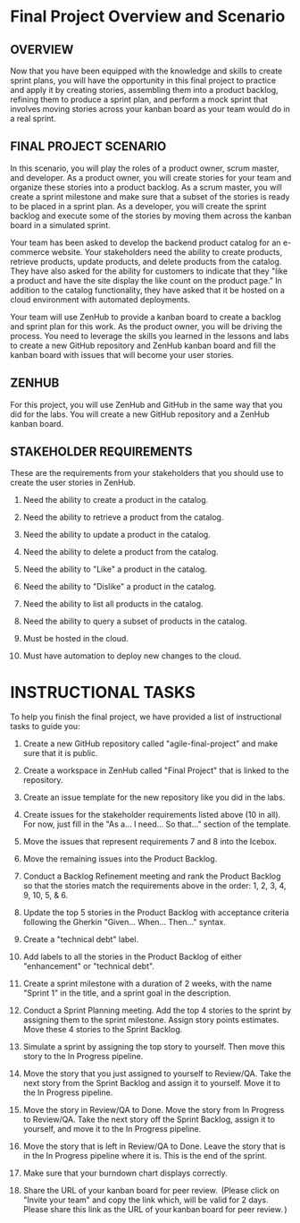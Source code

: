 # Final Project Overview and Scenario 
## OVERVIEW  
Now that you have been equipped with the knowledge and skills to create sprint plans, you will have the opportunity in this final project to practice and apply it by creating stories, assembling them into a product backlog, refining them to produce a sprint plan, and perform a mock sprint that involves moving stories across your kanban board as your team would do in a real sprint.  

## FINAL PROJECT SCENARIO  
In this scenario, you will play the roles of a product owner, scrum master, and developer. As a product owner, you will create stories for your team and organize these stories into a product backlog. As a scrum master, you will create a sprint milestone and make sure that a subset of the stories is ready to be placed in a sprint plan. As a developer, you will create the sprint backlog and execute some of the stories by moving them across the kanban board in a simulated sprint. 

Your team has been asked to develop the backend product catalog for an e-commerce website. Your stakeholders need the ability to create products, retrieve products, update products, and delete products from the catalog. They have also asked for the ability for customers to indicate that they "like a product and have the site display the like count on the product page.” In addition to the catalog functionality, they have asked that it be hosted on a cloud environment with automated deployments. 

Your team will use ZenHub to provide a kanban board to create a backlog and sprint plan for this work. As the product owner, you will be driving the process. You need to leverage the skills you learned in the lessons and labs to create a new GitHub repository and ZenHub kanban board and fill the kanban board with issues that will become your user stories. 

## ZENHUB  
For this project, you will use ZenHub and GitHub in the same way that you did for the labs. You will create a new GitHub repository and a ZenHub kanban board.  

## STAKEHOLDER REQUIREMENTS 
These are the requirements from your stakeholders that you should use to create the user stories in ZenHub. 

1. Need the ability to create a product in the catalog. 

2. Need the ability to retrieve a product from the catalog. 

3. Need the ability to update a product in the catalog. 

4. Need the ability to delete a product from the catalog. 

5. Need the ability to "Like" a product in the catalog. 

6. Need the ability to "Dislike" a product in the catalog. 

7. Need the ability to list all products in the catalog. 

8. Need the ability to query a subset of products in the catalog. 

9. Must be hosted in the cloud. 

10. Must have automation to deploy new changes to the cloud. 

# INSTRUCTIONAL TASKS  
To help you finish the final project, we have provided a list of instructional tasks to guide you:  

1. Create a new GitHub repository called "agile-final-project" and make sure that it is public. 

2. Create a workspace in ZenHub called "Final Project" that is linked to the repository. 

3. Create an issue template for the new repository like you did in the labs. 

4. Create issues for the stakeholder requirements listed above (10 in all). For now, just fill in the "As a... I need... So that..." section of the template. 

5. Move the issues that represent requirements 7 and 8 into the Icebox. 

6. Move the remaining issues into the Product Backlog. 

7. Conduct a Backlog Refinement meeting and rank the Product Backlog so that the stories match the requirements above in the order: 1, 2, 3, 4, 9, 10, 5, & 6. 

8. Update the top 5 stories in the Product Backlog with acceptance criteria following the Gherkin "Given... When... Then..." syntax. 

9. Create a "technical debt" label. 

10. Add labels to all the stories in the Product Backlog of either "enhancement" or "technical debt". 

11. Create a sprint milestone with a duration of 2 weeks, with the name "Sprint 1" in the title, and a sprint goal in the description. 

12. Conduct a Sprint Planning meeting. Add the top 4 stories to the sprint by assigning them to the sprint milestone. Assign story points estimates.  Move these 4 stories to the Sprint Backlog. 

13. Simulate a sprint by assigning the top story to yourself. Then move this story to the In Progress pipeline. 

14. Move the story that you just assigned to yourself to Review/QA. Take the next story from the Sprint Backlog and assign it to yourself.  Move it to the In Progress pipeline. 

15. Move the story in Review/QA to Done. Move the story from In Progress to Review/QA. Take the next story off the Sprint Backlog, assign it to yourself, and move it to the In Progress pipeline. 

16. Move the story that is left in Review/QA to Done. Leave the story that is in the In Progress pipeline where it is. This is the end of the sprint. 

17. Make sure that your burndown chart displays correctly.

18. Share the URL of your kanban board for peer review.  (Please click on "Invite your team" and copy the link which, will be valid for 2 days. Please share this link as the URL of your kanban board for peer review. )
